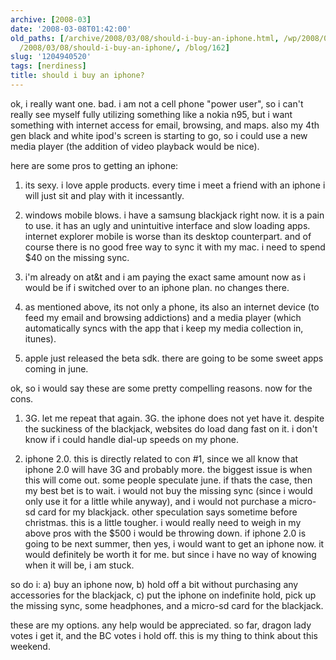 ```yaml
---
archive: [2008-03]
date: '2008-03-08T01:42:00'
old_paths: [/archive/2008/03/08/should-i-buy-an-iphone.html, /wp/2008/03/08/should-i-buy-an-iphone/,
  /2008/03/08/should-i-buy-an-iphone/, /blog/162]
slug: '1204940520'
tags: [nerdiness]
title: should i buy an iphone?
---
```


ok, i really want one. bad. i am not a cell phone "power user", so i can't
really see myself fully utilizing something like a nokia n95, but i want
something with internet access for email, browsing, and maps. also my 4th
gen black and white ipod's screen is starting to go, so i could use a new
media player (the addition of video playback would be nice).

here are some pros to getting an iphone:

1. its sexy. i love apple products. every time i meet a friend with an
   iphone i will just sit and play with it incessantly.

2. windows mobile blows. i have a samsung blackjack right now. it is
   a pain to use. it has an ugly and unintuitive interface and slow
   loading apps. internet explorer mobile is worse than its desktop
   counterpart. and of course there is no good free way to sync it with my
   mac. i need to spend $40 on the missing sync.

3. i'm already on at&t and i am paying the exact same amount now as
   i would be if i switched over to an iphone plan. no changes there.

4. as mentioned above, its not only a phone, its also an internet device
   (to feed my email and browsing addictions) and a media player (which
   automatically syncs with the app that i keep my media collection in,
   itunes).

5. apple just released the beta sdk. there are going to be some sweet apps
   coming in june.

ok, so i would say these are some pretty compelling reasons. now for the
cons.

1. 3G. let me repeat that again. 3G. the iphone does not yet have it.
   despite the suckiness of the blackjack, websites do load dang fast on
   it. i don't know if i could handle dial-up speeds on my phone.

2. iphone 2.0. this is directly related to con #1, since we all know that
   iphone 2.0 will have 3G and probably more. the biggest issue is when
   this will come out. some people speculate june. if thats the case, then
   my best bet is to wait. i would not buy the missing sync (since i would
   only use it for a little while anyway), and i would not purchase
   a micro-sd card for my blackjack. other speculation says sometime
   before christmas. this is a little tougher. i would really need to
   weigh in my above pros with the $500 i would be throwing down. if
   iphone 2.0 is going to be next summer, then yes, i would want to get an
   iphone now. it would definitely be worth it for me. but since i have no
   way of knowing when it will be, i am stuck.

so do i: a) buy an iphone now, b) hold off a bit without purchasing any
accessories for the blackjack, c) put the iphone on indefinite hold, pick
up the missing sync, some headphones, and a micro-sd card for the
blackjack.

these are my options. any help would be appreciated. so far, dragon lady
votes i get it, and the BC votes i hold off. this is my thing to think
about this weekend.


